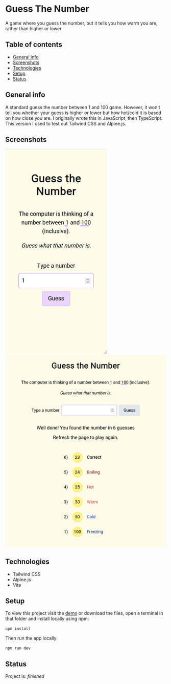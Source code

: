 # Guess The Number

A game where you guess the number, but it tells you how warm you are, rather than higher or lower

## Table of contents

- [General info](#general-info)
- [Screenshots](#screenshots)
- [Technologies](#technologies)
- [Setup](#setup)
- [Status](#status)

## General info

A standard guess the number between 1 and 100 game. However, it won't tell you whether your guess is higher or lower but how hot/cold it is based on how close you are. I originally wrote this in JavaScript, then TypeScript. This version I used to test out Tailwind CSS and Alpine.js.

## Screenshots

![Screenshot Mobile](screenshot_mobile.png)
![Screenshot Desktop](screenshot_desktop.png)

## Technologies

- Tailwind CSS
- Alpine.js
- Vite

## Setup

To view this project visit the [demo](https://guess-the-number-twa.pages.dev/) or download the files, open a terminal in that folder and install locally using npm:

```
npm install
```

Then run the app locally:

```
npm run dev
```

## Status

Project is: _finished_
